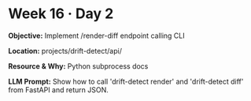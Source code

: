 # Week 16 · Day 2

**Objective:** Implement /render-diff endpoint calling CLI

**Location:** projects/drift-detect/api/

**Resource & Why:** Python subprocess docs

**LLM Prompt:** Show how to call 'drift-detect render' and 'drift-detect diff' from FastAPI and return JSON.
